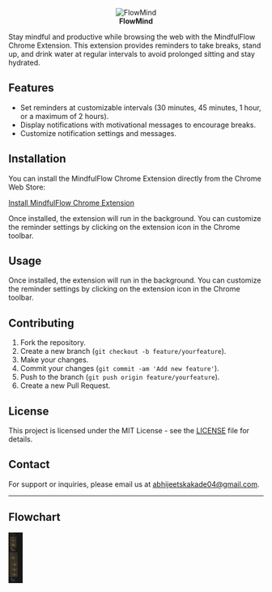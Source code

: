 <p align="center">
  <img src="FlowMind.png" alt="FlowMind" height="25"/><br>
  <b>FlowMind</b>
</p>

Stay mindful and productive while browsing the web with the MindfulFlow Chrome Extension. This extension provides reminders to take breaks, stand up, and drink water at regular intervals to avoid prolonged sitting and stay hydrated.

## Features

- Set reminders at customizable intervals (30 minutes, 45 minutes, 1 hour, or a maximum of 2 hours).
- Display notifications with motivational messages to encourage breaks.
- Customize notification settings and messages.

## Installation

You can install the MindfulFlow Chrome Extension directly from the Chrome Web Store:

[Install MindfulFlow Chrome Extension](https://chrome.google.com/webstore/detail/mindfulflow-extension/your-extension-id)

Once installed, the extension will run in the background. You can customize the reminder settings by clicking on the extension icon in the Chrome toolbar.

## Usage

Once installed, the extension will run in the background. You can customize the reminder settings by clicking on the extension icon in the Chrome toolbar.

## Contributing

1. Fork the repository.
2. Create a new branch (`git checkout -b feature/yourfeature`).
3. Make your changes.
4. Commit your changes (`git commit -am 'Add new feature'`).
5. Push to the branch (`git push origin feature/yourfeature`).
6. Create a new Pull Request.

## License

This project is licensed under the MIT License - see the [LICENSE](LICENSE) file for details.

## Contact

For support or inquiries, please email us at abhijeetskakade04@gmail.com.

---

## Flowchart
<img src="flowchart.png" alt="FlowChart" height="100"/>


